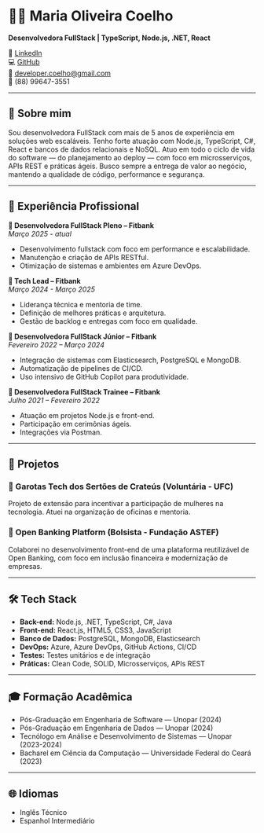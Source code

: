 # 👩‍💻 Maria Oliveira Coelho

**Desenvolvedora FullStack | TypeScript, Node.js, .NET, React**

🔗 [LinkedIn](https://www.linkedin.com/in/maria-coelho-9680aa1a7)  
💻 [GitHub](https://github.com/mariacoelh)  
📧 developer.coelho@gmail.com  
📱 (88) 99647-3551  

---

## 🚀 Sobre mim

Sou desenvolvedora FullStack com mais de 5 anos de experiência em soluções web escaláveis. Tenho forte atuação com Node.js, TypeScript, C#, React e bancos de dados relacionais e NoSQL. Atuo em todo o ciclo de vida do software — do planejamento ao deploy — com foco em microsserviços, APIs REST e práticas ágeis. Busco sempre a entrega de valor ao negócio, mantendo a qualidade de código, performance e segurança.

---

## 💼 Experiência Profissional

**🔹 Desenvolvedora FullStack Pleno – Fitbank**  
_Março 2025 - atual_  
- Desenvolvimento fullstack com foco em performance e escalabilidade.
- Manutenção e criação de APIs RESTful.
- Otimização de sistemas e ambientes em Azure DevOps.

**🔹 Tech Lead – Fitbank**  
_Março 2024 - Março 2025_  
- Liderança técnica e mentoria de time.
- Definição de melhores práticas e arquitetura.
- Gestão de backlog e entregas com foco em qualidade.

**🔹 Desenvolvedora FullStack Júnior – Fitbank**  
_Fevereiro 2022 – Março 2024_  
- Integração de sistemas com Elasticsearch, PostgreSQL e MongoDB.
- Automatização de pipelines de CI/CD.
- Uso intensivo de GitHub Copilot para produtividade.

**🔹 Desenvolvedora FullStack Trainee – Fitbank**  
_Julho 2021 – Fevereiro 2022_  
- Atuação em projetos Node.js e front-end.
- Participação em cerimônias ágeis.
- Integrações via Postman.

---

## 📁 Projetos

### 🧷 Garotas Tech dos Sertões de Crateús (Voluntária - UFC)
Projeto de extensão para incentivar a participação de mulheres na tecnologia. Atuei na organização de oficinas e mentoria.

### 🏦 Open Banking Platform (Bolsista - Fundação ASTEF)
Colaborei no desenvolvimento front-end de uma plataforma reutilizável de Open Banking, com foco em inclusão financeira e modernização de empresas.

---

## 🛠️ Tech Stack

- **Back-end:** Node.js, .NET, TypeScript, C#, Java  
- **Front-end:** React.js, HTML5, CSS3, JavaScript  
- **Banco de Dados:** PostgreSQL, MongoDB, Elasticsearch  
- **DevOps:** Azure, Azure DevOps, GitHub Actions, CI/CD  
- **Testes:** Testes unitários e de integração  
- **Práticas:** Clean Code, SOLID, Microsserviços, APIs REST  

---

## 🎓 Formação Acadêmica

- Pós-Graduação em Engenharia de Software — Unopar (2024)  
- Pós-Graduação em Engenharia de Dados — Unopar (2024)  
- Tecnólogo em Análise e Desenvolvimento de Sistemas — Unopar (2023-2024)  
- Bacharel em Ciência da Computação — Universidade Federal do Ceará (2023)  

---

## 🌐 Idiomas

- Inglês Técnico  
- Espanhol Intermediário


 
